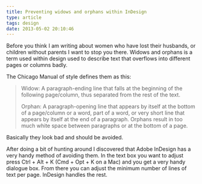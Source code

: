 ```yaml
---
title: Preventing widows and orphans within InDesign
type: article
tags: design
date: 2013-05-02 20:10:46
---
```

<p> Before you think I am writing about women who have lost their husbands, or children without parents I want to stop you there. Widows and orphans is a term used within design used to describe text that overflows into different pages or columns badly.</p><p> The Chicago Manual of style defines them as this:</p><blockquote> <p> Widow: A paragraph-ending line that falls at the beginning of the following page/column, thus separated from the rest of the text.</p> <p> Orphan: A paragraph-opening line that appears by itself at the bottom of a page/column or a word, part of a word, or very short line that appears by itself at the end of a paragraph. Orphans result in too much white space between paragraphs or at the bottom of a page.</p></blockquote><p> Basically they look bad and should be avoided.</p><p> After doing a bit of hunting around I discovered that Adobe InDesign has a very handy method of avoiding them. In the text box you want to adjust press Ctrl + Alt + K (Cmd + Opt + K on a Mac) and you get a very handy dialogue box. From there you can adjust the minimum number of lines of text per page. InDesign handles the rest.</p>
